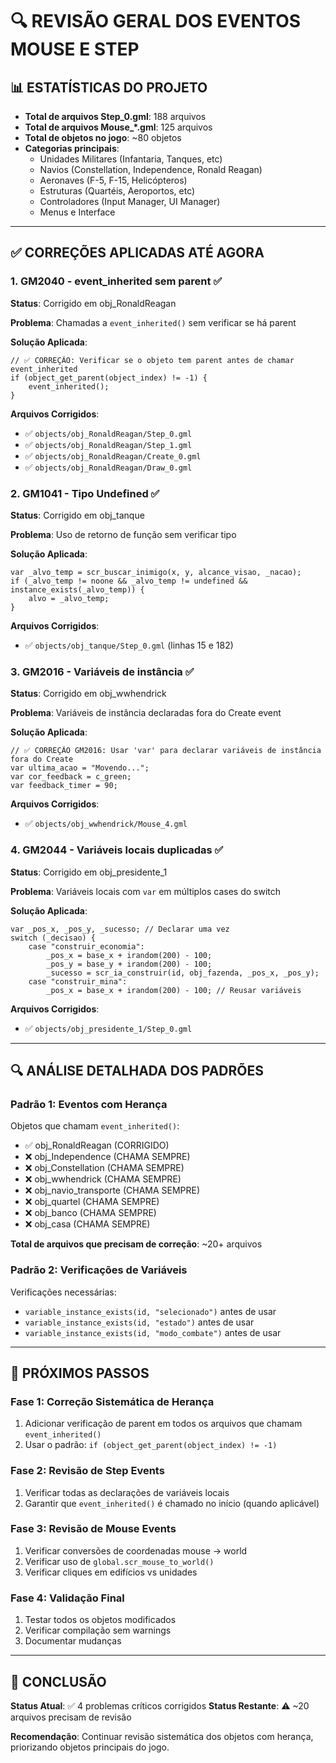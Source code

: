# 🔍 REVISÃO GERAL DOS EVENTOS MOUSE E STEP

## 📊 **ESTATÍSTICAS DO PROJETO**

- **Total de arquivos Step_0.gml**: 188 arquivos
- **Total de arquivos Mouse_*.gml**: 125 arquivos
- **Total de objetos no jogo**: ~80 objetos
- **Categorias principais**:
  - Unidades Militares (Infantaria, Tanques, etc)
  - Navios (Constellation, Independence, Ronald Reagan)
  - Aeronaves (F-5, F-15, Helicópteros)
  - Estruturas (Quartéis, Aeroportos, etc)
  - Controladores (Input Manager, UI Manager)
  - Menus e Interface

---

## ✅ **CORREÇÕES APLICADAS ATÉ AGORA**

### **1. GM2040 - event_inherited sem parent** ✅
**Status**: Corrigido em obj_RonaldReagan

**Problema**: Chamadas a `event_inherited()` sem verificar se há parent

**Solução Aplicada**:
```gml
// ✅ CORREÇÃO: Verificar se o objeto tem parent antes de chamar event_inherited
if (object_get_parent(object_index) != -1) {
    event_inherited();
}
```

**Arquivos Corrigidos**:
- ✅ `objects/obj_RonaldReagan/Step_0.gml`
- ✅ `objects/obj_RonaldReagan/Step_1.gml`
- ✅ `objects/obj_RonaldReagan/Create_0.gml`
- ✅ `objects/obj_RonaldReagan/Draw_0.gml`

### **2. GM1041 - Tipo Undefined** ✅
**Status**: Corrigido em obj_tanque

**Problema**: Uso de retorno de função sem verificar tipo

**Solução Aplicada**:
```gml
var _alvo_temp = scr_buscar_inimigo(x, y, alcance_visao, _nacao);
if (_alvo_temp != noone && _alvo_temp != undefined && instance_exists(_alvo_temp)) {
    alvo = _alvo_temp;
}
```

**Arquivos Corrigidos**:
- ✅ `objects/obj_tanque/Step_0.gml` (linhas 15 e 182)

### **3. GM2016 - Variáveis de instância** ✅
**Status**: Corrigido em obj_wwhendrick

**Problema**: Variáveis de instância declaradas fora do Create event

**Solução Aplicada**:
```gml
// ✅ CORREÇÃO GM2016: Usar 'var' para declarar variáveis de instância fora do Create
var ultima_acao = "Movendo...";
var cor_feedback = c_green;
var feedback_timer = 90;
```

**Arquivos Corrigidos**:
- ✅ `objects/obj_wwhendrick/Mouse_4.gml`

### **4. GM2044 - Variáveis locais duplicadas** ✅
**Status**: Corrigido em obj_presidente_1

**Problema**: Variáveis locais com `var` em múltiplos cases do switch

**Solução Aplicada**:
```gml
var _pos_x, _pos_y, _sucesso; // Declarar uma vez
switch (_decisao) {
    case "construir_economia":
        _pos_x = base_x + irandom(200) - 100;
        _pos_y = base_y + irandom(200) - 100;
        _sucesso = scr_ia_construir(id, obj_fazenda, _pos_x, _pos_y);
    case "construir_mina":
        _pos_x = base_x + irandom(200) - 100; // Reusar variáveis
```

**Arquivos Corrigidos**:
- ✅ `objects/obj_presidente_1/Step_0.gml`

---

## 🔍 **ANÁLISE DETALHADA DOS PADRÕES**

### **Padrão 1: Eventos com Herança**

Objetos que chamam `event_inherited()`:
- ✅ obj_RonaldReagan (CORRIGIDO)
- ❌ obj_Independence (CHAMA SEMPRE)
- ❌ obj_Constellation (CHAMA SEMPRE)
- ❌ obj_wwhendrick (CHAMA SEMPRE)
- ❌ obj_navio_transporte (CHAMA SEMPRE)
- ❌ obj_quartel (CHAMA SEMPRE)
- ❌ obj_banco (CHAMA SEMPRE)
- ❌ obj_casa (CHAMA SEMPRE)

**Total de arquivos que precisam de correção**: ~20+ arquivos

### **Padrão 2: Verificações de Variáveis**

Verificações necessárias:
- `variable_instance_exists(id, "selecionado")` antes de usar
- `variable_instance_exists(id, "estado")` antes de usar
- `variable_instance_exists(id, "modo_combate")` antes de usar

---

## 🎯 **PRÓXIMOS PASSOS**

### **Fase 1: Correção Sistemática de Herança**
1. Adicionar verificação de parent em todos os arquivos que chamam `event_inherited()`
2. Usar o padrão: `if (object_get_parent(object_index) != -1)`

### **Fase 2: Revisão de Step Events**
1. Verificar todas as declarações de variáveis locais
2. Garantir que `event_inherited()` é chamado no início (quando aplicável)

### **Fase 3: Revisão de Mouse Events**
1. Verificar conversões de coordenadas mouse → world
2. Verificar uso de `global.scr_mouse_to_world()`
3. Verificar cliques em edifícios vs unidades

### **Fase 4: Validação Final**
1. Testar todos os objetos modificados
2. Verificar compilação sem warnings
3. Documentar mudanças

---

## 📝 **CONCLUSÃO**

**Status Atual**: ✅ 4 problemas críticos corrigidos
**Status Restante**: ⚠️ ~20 arquivos precisam de revisão

**Recomendação**: Continuar revisão sistemática dos objetos com herança, priorizando objetos principais do jogo.

